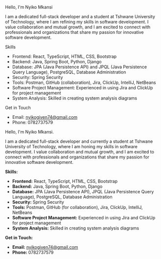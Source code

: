 Hello, I'm Nyiko Mkansi

I am a dedicated full-stack developer and a student at Tshwane University of Technology, 
where I am refining my skills in software development. I value collaboration and mutual growth,
and I am excited to connect with professionals and organizations that share my passion for innovative software development.

Skills
- Frontend: React, TypeScript, HTML, CSS, Bootstrap
- Backend: Java, Spring Boot, Python, Django
- Database: JPA (Java Persistence API) and JPQL (Java Persistence Query Language), PostgreSQL, Database Administration
- Security: Spring Security
- Tools: Postman, GitHub (collaboration), Jira, ClickUp, IntelliJ, NetBeans
- Software Project Management: Experienced in using Jira and ClickUp for project management
- System Analysis: Skilled in creating system analysis diagrams

Get in Touch
- Email: nyikogiven74@gmail.com
- Phone: 0782737579

Hello, I'm Nyiko Mkansi.

I am a dedicated full-stack developer and currently a student at Tshwane University of Technology, where I am honing my skills in software development. I value collaboration and mutual growth, and I am excited to connect with professionals and organizations that share my passion for innovative software development.

**Skills:**
- **Frontend:** React, TypeScript, HTML, CSS, Bootstrap
- **Backend:** Java, Spring Boot, Python, Django
- **Database:** JPA (Java Persistence API), JPQL (Java Persistence Query Language), PostgreSQL, Database Administration
- **Security:** Spring Security
- **Tools:** Postman, GitHub (for collaboration), Jira, ClickUp, IntelliJ, NetBeans
- **Software Project Management:** Experienced in using Jira and ClickUp for project management
- **System Analysis:** Skilled in creating system analysis diagrams

**Get in Touch:**
- **Email:** nyikogiven74@gmail.com
- **Phone:** 0782737579
